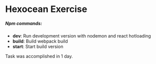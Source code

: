 # Hexocean Exercise

##### Npm commands:
- **dev**: Run development version with nodemon and react hotloading
- **build**: Build webpack build
- **start**: Start build version

Task was accomplished in 1 day.